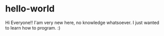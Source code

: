 # hello-world

Hi Everyone!!
I'am very new here, no knowledge whatsoever. 
I just wanted to learn how to program. :)
